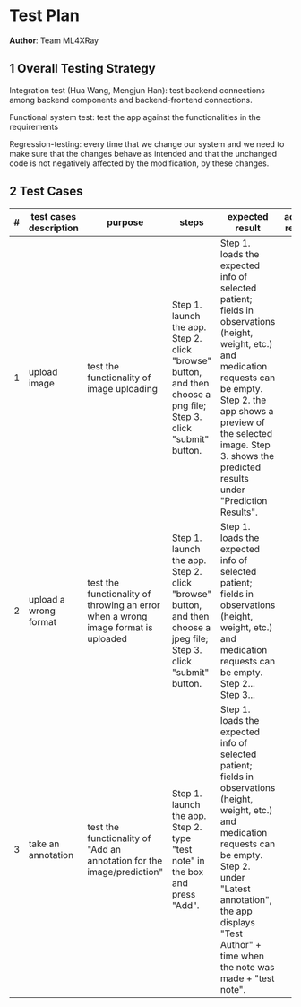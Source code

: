 # Test Plan

**Author**: Team ML4XRay

## 1 Overall Testing Strategy

Integration test (Hua Wang, Mengjun Han): test backend connections among backend components and backend-frontend connections. 

Functional system test: test the app against the functionalities in the requirements

Regression-testing: every time that we change our system and we need to make sure that the changes behave as intended and that the unchanged code is not negatively affected by the modification, by these changes.



## 2 Test Cases

| #    | test cases description | purpose                                                      | steps                                                        | expected result                                              | actual result | pass/ fail |
| ---- | ---------------------- | ------------------------------------------------------------ | ------------------------------------------------------------ | ------------------------------------------------------------ | ------------- | ---------- |
| 1    | upload image           | test the functionality of image uploading                    | Step 1. launch the app. Step 2. click "browse" button, and then choose a png file; Step 3. click "submit" button. | Step 1. loads the expected info of selected patient; fields in observations (height, weight, etc.) and medication requests can be empty. Step 2. the app shows a preview of the selected image. Step 3. shows the predicted results under "Prediction Results". |               |            |
| 2    | upload a wrong format  | test the functionality of throwing an error when a wrong image format is uploaded | Step 1. launch the app. Step 2. click "browse" button, and then choose a jpeg file; Step 3. click "submit" button. | Step 1. loads the expected info of selected patient; fields in observations (height, weight, etc.) and medication requests can be empty. Step 2...  Step 3... |               |            |
| 3    | take an annotation     | test the functionality of "Add an annotation for the image/prediction" | Step 1. launch the app. Step 2. type "test note" in the box and press "Add". | Step 1. loads the expected info of selected patient; fields in observations (height, weight, etc.) and medication requests can be empty. Step 2. under "Latest annotation", the app displays "Test Author" + time when the note was made + "test note". |               |            |

